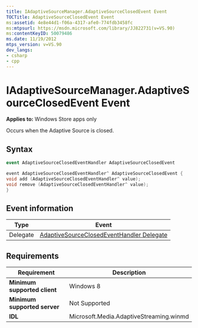 ```yaml
---
title: IAdaptiveSourceManager.AdaptiveSourceClosedEvent Event
TOCTitle: AdaptiveSourceClosedEvent Event
ms:assetid: 4e8e44d1-f06a-4317-afe0-774fdb3458fc
ms:mtpsurl: https://msdn.microsoft.com/library/JJ822731(v=VS.90)
ms:contentKeyID: 50079486
ms.date: 11/19/2012
mtps_version: v=VS.90
dev_langs:
- csharp
- cpp
---
```


# IAdaptiveSourceManager.AdaptiveSourceClosedEvent Event

**Applies to:** Windows Store apps only

Occurs when the Adaptive Source is closed.

## Syntax

```csharp
event AdaptiveSourceClosedEventHandler AdaptiveSourceClosedEvent
```

```cpp
event AdaptiveSourceClosedEventHandler^ AdaptiveSourceClosedEvent {
void add (AdaptiveSourceClosedEventHandler^ value);
void remove (AdaptiveSourceClosedEventHandler^ value);
}
```

## Event information

|Type|Event|
|--- |--- |
|Delegate|[AdaptiveSourceClosedEventHandler Delegate](adaptivesourceclosedeventhandler-delegate.md)|

## Requirements

|Requirement|Description|
|--- |--- |
|**Minimum supported client**|Windows 8|
|**Minimum supported server**|Not Supported|
|**IDL**|Microsoft.Media.AdaptiveStreaming.winmd|
